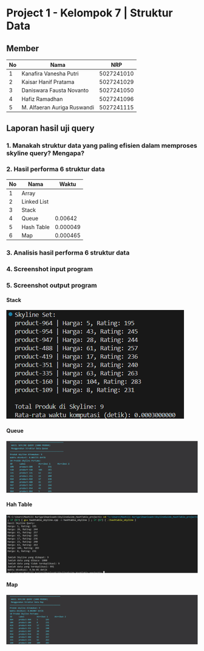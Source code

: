 # Project 1 - Kelompok 7 | Struktur Data

## Member

| No  | Nama                        | NRP        |
| --- | --------------------------- | ---------- |
| 1   | Kanafira Vanesha Putri      | 5027241010 |
| 2   | Kaisar Hanif Pratama        | 5027241029 |
| 3   | Daniswara Fausta Novanto    | 5027241050 |
| 4   | Hafiz Ramadhan              | 5027241096 |
| 5   | M. Alfaeran Auriga Ruswandi | 5027241115 |


## Laporan hasil uji query

### 1. Manakah struktur data yang paling efisien dalam memproses skyline query? Mengapa?

### 2. Hasil performa 6 struktur data

| No  | Nama                        |    Waktu    |
| --- | --------------------------- | ----------- |
| 1   | Array                       |             |
| 2   | Linked List                 |             |
| 3   | Stack                       |             |
| 4   | Queue                       |   0.00642   |
| 5   | Hash Table                  |   0.000049  |
| 6   | Map                         |   0.000465  |



### 3. Analisis hasil performa 6 struktur data

### 4. Screenshot input program

### 5. Screenshot output program

#### Stack

   ![](assets/stack/output_skyline_stack.png)

#### Queue

   ![](assets/queue/output_skyline_queue.png)

#### Hah Table
   ![](assets/hashtable/output_hashtable.png)

#### Map

   ![](assets/map/output_skyline_map.png)
   
